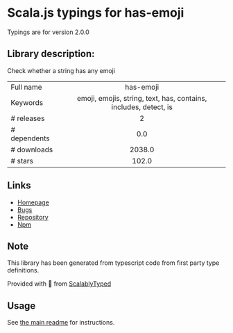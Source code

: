 
# Scala.js typings for has-emoji

Typings are for version 2.0.0

## Library description:
Check whether a string has any emoji

|                    |                 |
| ------------------ | :-------------: |
| Full name          | has-emoji |
| Keywords           | emoji, emojis, string, text, has, contains, includes, detect, is |
| # releases         | 2 |
| # dependents       | 0.0 |
| # downloads        | 2038.0 |
| # stars            | 102.0 |

## Links
- [Homepage](https://github.com/sindresorhus/has-emoji#readme)
- [Bugs](https://github.com/sindresorhus/has-emoji/issues)
- [Repository](https://github.com/sindresorhus/has-emoji)
- [Npm](https://www.npmjs.com/package/has-emoji)
    


## Note
This library has been generated from typescript code from first party type definitions.

Provided with :purple_heart: from [ScalablyTyped](https://github.com/oyvindberg/ScalablyTyped)

## Usage
See [the main readme](../../readme.md) for instructions.


